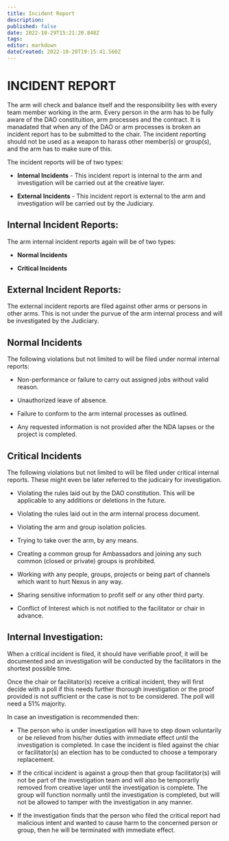 ```yaml
---
title: Incident Report
description: 
published: false
date: 2022-10-29T15:21:20.848Z
tags: 
editor: markdown
dateCreated: 2022-10-28T19:15:41.560Z
---
```


# INCIDENT REPORT

The arm will check and balance itself and the responsibility lies with every team member working in the arm. Every person in the arm has to be fully aware of the DAO constituition, arm processes and the contract. It is manadated that when any of the DAO or arm processes is broken an incident report has to be submitted to the chair. The incident reporting should not be used as a weapon to harass other member(s) or group(s), and the arm has to make sure of this.

The incident reports will be of two types:

- **Internal Incidents** - This incident report is internal to the arm and investigation will be carried out at the creative layer.

- **External Incidents** - This incident report is external to the arm and investigation will be carried out by the Judiciary.

## Internal Incident Reports:

The arm internal incident reports again will be of two types:

- **Normal Incidents**

- **Critical Incidents**

## External Incident Reports:

The external incident reports are filed against other arms or persons in other arms. This is not under the purvue of the arm internal process and will be investigated by the Judiciary.
 

## Normal Incidents
The following violations but not limited to will be filed under normal internal reports:
- Non-performance or failure to carry out assigned jobs without valid reason.

- Unauthorized leave of absence.

- Failure to conform to the arm internal processes as outlined.

- Any requested information is not provided after the NDA lapses or the project is completed.

## Critical Incidents
The following violations but not limited to will be filed under critical internal reports. These might even be later referred to the judicairy for investigation.

-	Violating the rules laid out by the DAO constitution. This will be applicable to any additions or deletions in the future.

-	Violating the rules laid out in the arm internal process document.

-	Violating the arm and group isolation policies.

- Trying to take over the arm, by any means.

- Creating a common group for Ambassadors and joining any such common (closed or private) groups is prohibited.

-	Working with any people, groups, projects or being part of channels which want to hurt Nexus in any way.

-	Sharing sensitive information to profit self or any other third party.

-	Conflict of Interest which is not notified to the facilitator or chair in advance. 



## Internal Investigation:

When a critical incident is filed, it should have verifiable proof, it will be documented and an investigation will be conducted by the facilitators in the shortest possible time.

Once the chair or facilitator(s) receive a critical incident, they will first decide with a poll if this needs further thorough investigation or the proof provided is not sufficient or the case is not to be considered. The poll will need a 51% majority.

In case an investigation is recommended then:

- The person who is under investigation will have to step down voluntarily or be relieved from his/her duties with immediate effect until the investigation is completed. In case the incident is filed against the chiar or facilitator(s) an election has to be conducted to choose a temporary replacement.

- If the critical incident is against a group then that group facilitator(s) will not be part of the investigation team and will also be temporarily removed from creative layer until the investigation is complete. The group will function normally until the investigation is completed, but will not be allowed to tamper with the investigation in any manner.

- If the investigation finds that the person who filed the critical report had malicious intent and wanted to cause harm to the concerned person or group, then he will be terminated with immediate effect.